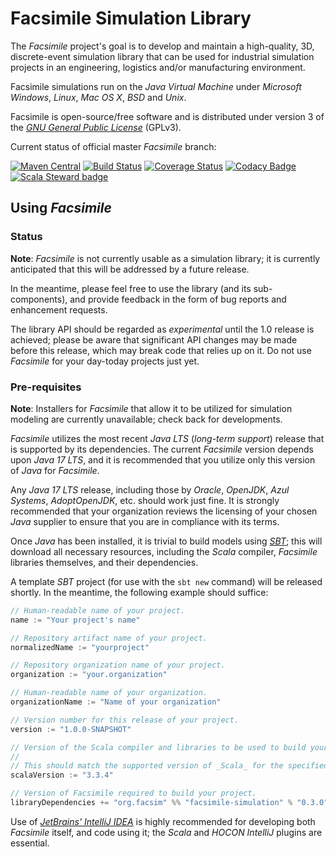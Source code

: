 # Facsimile Simulation Library

The _Facsimile_ project's goal is to develop and maintain a high-quality, 3D, discrete-event simulation library that can
be used for industrial simulation projects in an engineering, logistics and/or manufacturing environment.

Facsimile simulations run on the _Java Virtual Machine_ under _Microsoft Windows_, _Linux_, _Mac OS X_, _BSD_ and
_Unix_.

Facsimile is open-source/free software and is distributed under version 3 of the
_[GNU General Public License](http://www.gnu.org/licenses/lgpl-3.0-standalone.html)_ (GPLv3).

Current status of official master _Facsimile_ branch:

[![Maven Central](https://maven-badges.herokuapp.com/maven-central/org.facsim/facsimile-simulation_2.12/badge.svg)](https://maven-badges.herokuapp.com/maven-central/org.facsim/facsimile-simulation_2.12)
[![Build Status](https://travis-ci.org/Facsimile/facsimile.svg?branch=master)](https://travis-ci.org/Facsimile/facsimile)
[![Coverage Status](https://coveralls.io/repos/github/Facsimile/facsimile/badge.svg?branch=master)](https://coveralls.io/github/Facsimile/facsimile?branch=master)
[![Codacy Badge](https://api.codacy.com/project/badge/Grade/07018e3a4450402c918f98804ebdfd0b)](https://www.codacy.com/app/MichaelJAllen/Facsimile?utm_source=github.com&amp;utm_medium=referral&amp;utm_content=Facsimile/facsimile&amp;utm_campaign=Badge_Grade)
[![Scala Steward badge](https://img.shields.io/badge/Scala_Steward-helping-brightgreen.svg?style=flat&logo=data:image/png;base64,iVBORw0KGgoAAAANSUhEUgAAAA4AAAAQCAMAAAARSr4IAAAAVFBMVEUAAACHjojlOy5NWlrKzcYRKjGFjIbp293YycuLa3pYY2LSqql4f3pCUFTgSjNodYRmcXUsPD/NTTbjRS+2jomhgnzNc223cGvZS0HaSD0XLjbaSjElhIr+AAAAAXRSTlMAQObYZgAAAHlJREFUCNdNyosOwyAIhWHAQS1Vt7a77/3fcxxdmv0xwmckutAR1nkm4ggbyEcg/wWmlGLDAA3oL50xi6fk5ffZ3E2E3QfZDCcCN2YtbEWZt+Drc6u6rlqv7Uk0LdKqqr5rk2UCRXOk0vmQKGfc94nOJyQjouF9H/wCc9gECEYfONoAAAAASUVORK5CYII=)](https://scala-steward.org)

## Using _Facsimile_

### Status

__Note__: _Facsimile_ is not currently usable as a simulation library; it is currently anticipated that this will be
addressed by a future release.

In the meantime, please feel free to use the library (and its sub-components), and provide feedback in the form of bug
reports and enhancement requests.

The library API should be regarded as _experimental_ until the 1.0 release is achieved; please be aware that significant
API changes may be made before this release, which may break code that relies up on it. Do not use _Facsimile_ for your
day-today projects just yet.

### Pre-requisites

__Note__: Installers for _Facsimile_ that allow it to be utilized for simulation modeling are currently unavailable;
 check back for developments.

_Facsimile_ utilizes the most recent _Java LTS_ (_long-term support_) release that is supported by its dependencies. The
current _Facsimile_ version depends upon _Java 17 LTS_, and it is recommended that you utilize only this version of
_Java_ for _Facsimile_.

Any _Java 17 LTS_ release, including those by _Oracle_, _OpenJDK_, _Azul Systems_, _AdoptOpenJDK_, etc. should work just
fine. It is strongly recommended that your organization reviews the licensing of your chosen _Java_ supplier to ensure
that you are in compliance with its terms.

Once _Java_ has been installed, it is trivial to build models using _[SBT](https://scala-sbt.org)_; this will download
all necessary resources, including the _Scala_ compiler, _Facsimile_ libraries themselves, and their dependencies.

A template _SBT_ project (for use with the `sbt new` command) will be released shortly. In the meantime, the following
example should suffice:

```sbt
// Human-readable name of your project.
name := "Your project's name"

// Repository artifact name of your project.
normalizedName := "yourproject"

// Repository organization name of your project.
organization := "your.organization"

// Human-readable name of your organization.
organizationName := "Name of your organization"

// Version number for this release of your project.
version := "1.0.0-SNAPSHOT"

// Version of the Scala compiler and libraries to be used to build your project.
//
// This should match the supported version of _Scala_ for the specified release.
scalaVersion := "3.3.4"

// Version of Facsimile required to build your project.
libraryDependencies += "org.facsim" %% "facsimile-simulation" % "0.3.0"
```

Use of _[JetBrains' IntelliJ IDEA](https://www.jetbrains.com/idea/)_ is highly recommended for developing both
_Facsimile_ itself, and code using it; the _Scala_ and _HOCON IntelliJ_ plugins are essential.
